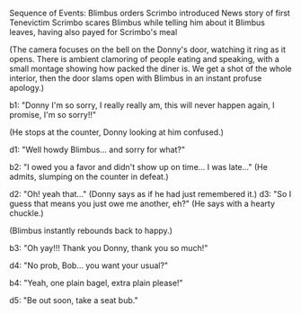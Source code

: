 Sequence of Events:
Blimbus orders
Scrimbo introduced
News story of first Tenevictim
Scrimbo scares Blimbus while telling him about it
Blimbus leaves, having also payed for Scrimbo's meal

(The camera focuses on the bell on the Donny's door, watching it ring as it opens. There is ambient clamoring of people eating and speaking, with a small montage showing how packed the diner is. We get a shot of the whole interior, then the door slams open with Blimbus in an instant profuse apology.)

b1: "Donny I'm so sorry, I really really am, this will never happen again, I promise, I'm so sorry!!"

(He stops at the counter, Donny looking at him confused.)

d1: "Well howdy Blimbus... and sorry for what?"

b2: "I owed you a favor and didn't show up on time... I was late..." (He admits, slumping on the counter in defeat.)

d2: "Oh! yeah that..." (Donny says as if he had just remembered it.)
d3: "So I guess that means you just owe me another, eh?" (He says with a hearty chuckle.)

(Blimbus instantly rebounds back to happy.)

b3: "Oh yay!!! Thank you Donny, thank you so much!"

d4: "No prob, Bob... you want your usual?"

b4: "Yeah, one plain bagel, extra plain please!"

d5: "Be out soon, take a seat bub."









